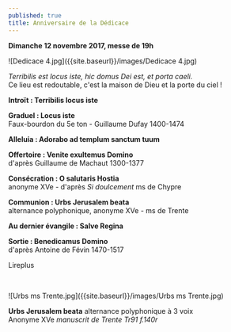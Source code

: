 ```yaml
---
published: true
title: Anniversaire de la Dédicace
---
```

**Dimanche 12 novembre 2017, messe de 19h**  

![Dedicace 4.jpg]({{site.baseurl}}/images/Dedicace 4.jpg)


*Terribilis est locus iste, hic domus Dei est, et porta caeli.*  
Ce lieu est redoutable, c'est la maison de Dieu et la porte du ciel !

**Introït : Terribilis locus iste**

**Graduel : Locus iste**  
Faux-bourdon du 5e ton - Guillaume Dufay 1400-1474

**Alleluia : Adorabo ad templum sanctum tuum**

**Offertoire : Venite exultemus Domino**  
d'après Guillaume de Machaut 1300-1377

**Consécration : O salutaris Hostia**  
anonyme XVe - d'après *Si doulcement* ms de Chypre

**Communion : Urbs Jerusalem beata**  
alternance polyphonique, anonyme XVe - ms de Trente

**Au dernier évangile : Salve Regina**  

**Sortie : Benedicamus Domino**  
d'après Antoine de Févin 1470-1517

Lireplus

&nbsp;

![Urbs ms Trente.jpg]({{site.baseurl}}/images/Urbs ms Trente.jpg)

**Urbs Jerusalem beata** alternance polyphonique à 3 voix  
Anonyme XVe *manuscrit de Trente Tr91 f.140r*
